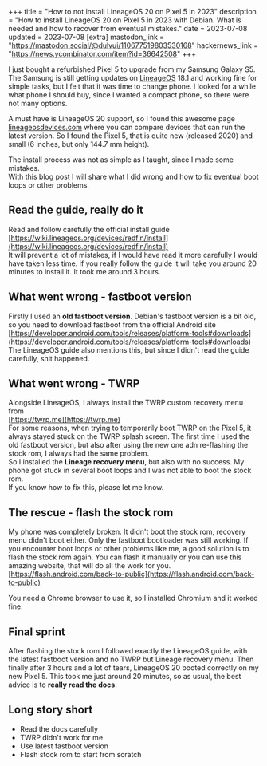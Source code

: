 +++
title = "How to not install LineageOS 20 on Pixel 5 in 2023"
description = "How to install LineageOS 20 on Pixel 5 in 2023 with Debian. What is needed and how to recover from eventual mistakes."
date = 2023-07-08
updated = 2023-07-08
[extra]
mastodon_link = "https://mastodon.social/@dulvui/110677519803530168"
hackernews_link = "https://news.ycombinator.com/item?id=36642508"
+++

I just bought a refurbished Pixel 5 to upgrade from my Samsung Galaxy S5.
The Samsung is still getting updates on [LineageOS](https://lineageos.org/) 18.1 and working fine for simple tasks, but I felt that it was time to change phone.
I looked for a while what phone I should buy, since I wanted a compact phone, so there were not many options.  

A must have is LineageOS 20 support, so I found this awesome page [lineageosdevices.com](https://lineageosdevices.com/) where you can compare devices that can run the latest version.
So I found the Pixel 5, that is quite new (released 2020) and small (6 inches, but only 144.7 mm height).

The install process was not as simple as I taught, since I made some mistakes.  
With this blog post I will share what I did wrong and how to fix eventual boot loops or other problems.

## Read the guide, really do it
Read and follow carefully the official install guide  
[https://wiki.lineageos.org/devices/redfin/install](https://wiki.lineageos.org/devices/redfin/install)  
It will prevent a lot of mistakes, if I would have read it more carefully I would have taken less time.
If you really follow the guide it will take you around 20 minutes to install it. It took me around 3 hours.

## What went wrong - fastboot version
Firstly I used an **old fastboot version**.
Debian's fastboot version is a bit old, so you need to download fastboot from the official Android site  
[https://developer.android.com/tools/releases/platform-tools#downloads](https://developer.android.com/tools/releases/platform-tools#downloads)  
The LineageOS guide also mentions this, but since I didn't read the guide carefully, shit happened.

## What went wrong - TWRP
Alongside LineageOS, I always install the TWRP custom recovery menu from  
[https://twrp.me](https://twrp.me)  
For some reasons, when trying to temporarily boot TWRP on the Pixel 5, it always stayed stuck on the TWRP splash screen.
The first time I used the old fastboot version, but also after using the new one adn re-flashing the stock rom, I always had the same problem.  
So I installed the **Lineage recovery menu**, but also with no success.
My phone got stuck in several boot loops and I was not able to boot the stock rom.  
If you know how to fix this, please let me know.

## The rescue - flash the stock rom
My phone was completely broken.
It didn't boot the stock rom, recovery menu didn't boot either.
Only the fastboot bootloader was still working.
If you encounter boot loops or other problems like me, a good solution is to flash the stock rom again.
You can flash it manually or you can use this amazing website, that will do all the work for you.  
[https://flash.android.com/back-to-public](https://flash.android.com/back-to-public)

You need a Chrome browser to use it, so I installed Chromium and it worked fine.

## Final sprint
After flashing the stock rom I followed exactly the LineageOS guide, with the latest fastboot version and no TWRP but Lineage recovery menu.
Then finally after 3 hours and a lot of tears, LineageOS 20 booted correctly on my new Pixel 5.
This took me just around 20 minutes, so as usual, the best advice is to **really read the docs**.

## Long story short

- Read the docs carefully
- TWRP didn't work for me
- Use latest fastboot version
- Flash stock rom to start from scratch